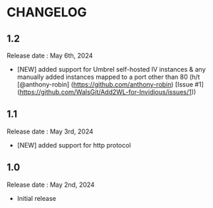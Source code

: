 # CHANGELOG

## 1.2
Release date : May 6th, 2024

* [NEW] added support for Umbrel self-hosted IV instances & any manually added instances mapped to a port other than 80 (h/t [@anthony-robin] (https://github.com/anthony-robin) [Issue #1] (https://github.com/WalsGit/Add2WL-for-Invidious/issues/1))

## 1.1
Release date : May 3rd, 2024

* [NEW] added support for http protocol

## 1.0
Release date : May 2nd, 2024

* Initial release